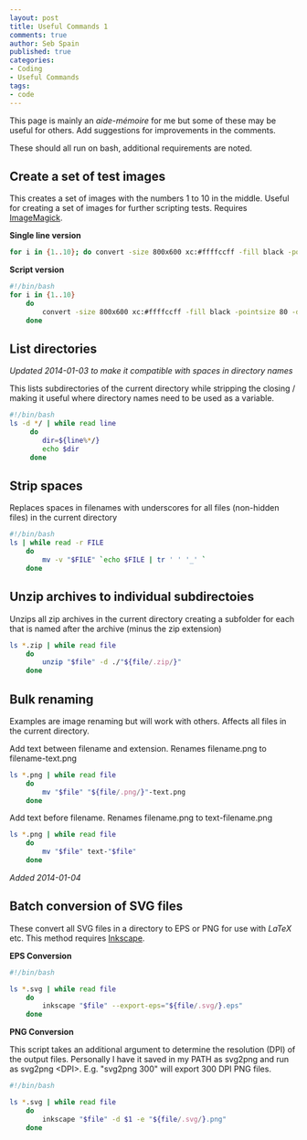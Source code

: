 ```yaml
---
layout: post
title: Useful Commands 1
comments: true
author: Seb Spain
published: true
categories:
- Coding
- Useful Commands
tags:
- code
---
```


This page is mainly an *aide-mémoire* for me but some of these may be useful for others. Add suggestions for improvements in the comments.

These should all run on bash, additional requirements are noted.

## Create a set of test images

This creates a set of images with the numbers 1 to 10 in the middle. Useful for creating a set of images for further scripting tests. Requires [ImageMagick](http://www.imagemagick.org/).

**Single line version**

``` sh
for i in {1..10}; do convert -size 800x600 xc:#ffffccff -fill black -pointsize 80 -draw "text 400,300 '$i'" test-img-$i.jpg; done
```
**Script version**

``` sh
#!/bin/bash
for i in {1..10}
	do
		convert -size 800x600 xc:#ffffccff -fill black -pointsize 80 -draw "text 400,300 '$i'" test-img-$i.jpg
	done
```

## List directories
*Updated 2014-01-03 to make it compatible with spaces in directory names*

This lists subdirectories of the current directory while stripping the closing / making it useful where directory names need to be used as a variable.

``` sh
#!/bin/bash
ls -d */ | while read line
	 do
	 	dir=${line%*/}
	 	echo $dir
	 done
```

## Strip spaces
Replaces spaces in filenames with underscores for all files (non-hidden files) in the current directory

``` sh
#!/bin/bash
ls | while read -r FILE
	do
		mv -v "$FILE" `echo $FILE | tr ' ' '_' `
	done
```

## Unzip archives to individual subdirectoies
Unzips all zip archives in the current directory creating a subfolder for each that is named after the archive (minus the zip extension)

``` sh
ls *.zip | while read file
	do
		unzip "$file" -d ./"${file/.zip/}"
	done
```

## Bulk renaming
Examples are image renaming but will work with others. Affects all files in the current directory.

Add text between filename and extension. Renames filename.png to filename-text.png

``` sh
ls *.png | while read file
	do
		mv "$file" "${file/.png/}"-text.png
	done
```

Add text before filename. Renames filename.png to text-filename.png

``` sh
ls *.png | while read file
	do
		mv "$file" text-"$file"
	done
```

*Added 2014-01-04*

## Batch conversion of SVG files
These convert all SVG files in a directory to EPS or PNG for use with $LaTeX$ etc. This method requires [Inkscape](http://www.inkscape.org).

**EPS Conversion**

``` sh
#!/bin/bash

ls *.svg | while read file
	do
		inkscape "$file" --export-eps="${file/.svg/}.eps"
	done
```

**PNG Conversion**

This script takes an additional argument to determine the resolution (DPI) of the output files. Personally I have it saved in my PATH as svg2png and run as svg2png \<DPI\>. E.g. "svg2png 300" will export 300 DPI PNG files.

``` sh
#!/bin/bash

ls *.svg | while read file
	do
		inkscape "$file" -d $1 -e "${file/.svg/}.png"
	done
```
